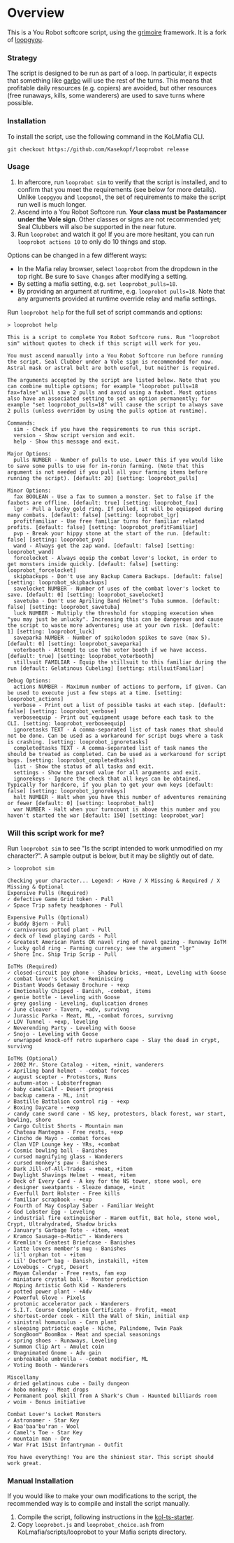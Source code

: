 # Overview

This is a You Robot softcore script, using the [grimoire](https://github.com/Kasekopf/grimoire) framework. It is a fork of [loopgyou](https://github.com/Kasekopf/loop-casual/tree/gyou).

### Strategy

The script is designed to be run as part of a loop. In particular, it expects that something like [garbo](https://github.com/Loathing-Associates-Scripting-Society/garbage-collector) will use the rest of the turns. This means that profitable daily resources (e.g. copiers) are avoided, but other resources (free runaways, kills, some wanderers) are used to save turns where possible.

### Installation

To install the script, use the following command in the KoLMafia CLI.

```
git checkout https://github.com/Kasekopf/looprobot release
```

### Usage

1. In aftercore, run `looprobot sim` to verify that the script is installed, and to confirm that you meet the requirements (see below for more details). Unlike `loopgyou` and `loopsmol`, the set of requirements to make the script run well is much longer.
2. Ascend into a You Robot Softcore run. **Your class must be Pastamancer under the Vole sign**. Other classes or signs are not recommended yet; Seal Clubbers will also be supported in the near future.
3. Run `looprobot` and watch it go! If you are more hesitant, you can run `looprobot actions 10` to only do 10 things and stop.

Options can be changed in a few different ways:

- In the Mafia relay browser, select `looprobot` from the dropdown in the top right. Be sure to `Save Changes` after modifying a setting.
- By setting a mafia setting, e.g. `set looprobot_pulls=18`.
- By providing an argument at runtime, e.g. `looprobot pulls=18`. Note that any arguments provided at runtime override relay and mafia settings.

Run `looprobot help` for the full set of script commands and options:

```
> looprobot help

This is a script to complete You Robot Softcore runs. Run "looprobot sim" without quotes to check if this script will work for you.

You must ascend manually into a You Robot Softcore run before running the script. Seal Clubber under a Vole sign is recommended for now. Astral mask or astral belt are both useful, but neither is required.

The arguments accepted by the script are listed below. Note that you can combine multiple options; for example "looprobot pulls=18 fax=false" will save 2 pulls and avoid using a faxbot. Most options also have an associated setting to set an option permanently; for example "set looprobot_pulls=18" will cause the script to always save 2 pulls (unless overriden by using the pulls option at runtime).

Commands:
  sim - Check if you have the requirements to run this script.
  version - Show script version and exit.
  help - Show this message and exit.

Major Options:
  pulls NUMBER - Number of pulls to use. Lower this if you would like to save some pulls to use for in-ronin farming. (Note that this argument is not needed if you pull all your farming items before running the script). [default: 20] [setting: looprobot_pulls]

Minor Options:
  fax BOOLEAN - Use a fax to summon a monster. Set to false if the faxbots are offline. [default: true] [setting: looprobot_fax]
  lgr - Pull a lucky gold ring. If pulled, it will be equipped during many combats. [default: false] [setting: looprobot_lgr]
  profitfamiliar - Use free familiar turns for familiar related profits. [default: false] [setting: looprobot_profitFamiliar]
  pvp - Break your hippy stone at the start of the run. [default: false] [setting: looprobot_pvp]
  wand - Always get the zap wand. [default: false] [setting: looprobot_wand]
  forcelocket - Always equip the combat lover's locket, in order to get monsters inside quickly. [default: false] [setting: looprobot_forcelocket]
  skipbackups - Don't use any Backup Camera Backups. [default: false] [setting: looprobot_skipbackups]
  savelocket NUMBER - Number of uses of the combat lover's locket to save. [default: 0] [setting: looprobot_savelocket]
  savetuba - Don't use Apriling Band Helmet's Tuba summon. [default: false] [setting: looprobot_savetuba]
  luck NUMBER - Multiply the threshold for stopping execution when "you may just be unlucky". Increasing this can be dangerous and cause the script to waste more adventures; use at your own risk. [default: 1] [setting: looprobot_luck]
  saveparka NUMBER - Number of spikolodon spikes to save (max 5). [default: 0] [setting: looprobot_saveparka]
  voterbooth - Attempt to use the voter booth if we have access. [default: true] [setting: looprobot_voterbooth]
  stillsuit FAMILIAR - Equip the stillsuit to this familiar during the run [default: Gelatinous Cubeling] [setting: stillsuitFamiliar]

Debug Options:
  actions NUMBER - Maximum number of actions to perform, if given. Can be used to execute just a few steps at a time. [setting: looprobot_actions]
  verbose - Print out a list of possible tasks at each step. [default: false] [setting: looprobot_verbose]
  verboseequip - Print out equipment usage before each task to the CLI. [setting: looprobot_verboseequip]
  ignoretasks TEXT - A comma-separated list of task names that should not be done. Can be used as a workaround for script bugs where a task is crashing. [setting: looprobot_ignoretasks]
  completedtasks TEXT - A comma-separated list of task names the should be treated as completed. Can be used as a workaround for script bugs. [setting: looprobot_completedtasks]
  list - Show the status of all tasks and exit.
  settings - Show the parsed value for all arguments and exit.
  ignorekeys - Ignore the check that all keys can be obtained. Typically for hardcore, if you plan to get your own keys [default: false] [setting: looprobot_ignorekeys]
  halt NUMBER - Halt when you have this number of adventures remaining or fewer [default: 0] [setting: looprobot_halt]
  war NUMBER - Halt when your turncount is above this number and you haven't started the war [default: 150] [setting: looprobot_war]
```

### Will this script work for me?

Run `looprobot sim` to see "Is the script intended to work unmodified on my character?". A sample output is below, but it may be slightly out of date.

```
> looprobot sim

Checking your character... Legend: ✓ Have / X Missing & Required / X Missing & Optional
Expensive Pulls (Required)
✓ defective Game Grid token - Pull
✓ Space Trip safety headphones - Pull

Expensive Pulls (Optional)
✓ Buddy Bjorn - Pull
✓ carnivorous potted plant - Pull
✓ deck of lewd playing cards - Pull
✓ Greatest American Pants OR navel ring of navel gazing - Runaway IoTM
✓ lucky gold ring - Farming currency; see the argument "lgr"
✓ Shore Inc. Ship Trip Scrip - Pull

IoTMs (Required)
✓ closed-circuit pay phone - Shadow bricks, +meat, Leveling with Goose
✓ combat lover's locket - Reminiscing
✓ Distant Woods Getaway Brochure - +exp
✓ Emotionally Chipped - Banish, -combat, items
✓ genie bottle - Leveling with Goose
✓ grey gosling - Leveling, duplication drones
✓ June cleaver - Tavern, +adv, survivng
✓ Jurassic Parka - Meat, ML, -combat forces, survivng
✓ LOV Tunnel - +exp, leveling
✓ Neverending Party - Leveling with Goose
✓ Snojo - Leveling with Goose
✓ unwrapped knock-off retro superhero cape - Slay the dead in crypt, survivng

IoTMs (Optional)
✓ 2002 Mr. Store Catalog - +item, +init, wanderers
✓ Apriling band helmet - -combat forces
✓ august scepter - Protestors, Nuns
✓ autumn-aton - Lobsterfrogman
✓ baby camelCalf - Desert progress
✓ backup camera - ML, init
✓ Bastille Battalion control rig - +exp
✓ Boxing Daycare - +exp
✓ candy cane sword cane - NS key, protestors, black forest, war start, bowling, shore
✓ Cargo Cultist Shorts - Mountain man
✓ Chateau Mantegna - Free rests, +exp
✓ Cincho de Mayo - -combat forces
✓ Clan VIP Lounge key - YRs, +combat
✓ Cosmic bowling ball - Banishes
✓ cursed magnifying glass - Wanderers
✓ cursed monkey's paw - Banishes
✓ Dark Jill-of-All-Trades - +meat, +item
✓ Daylight Shavings Helmet - +meat, +item
✓ Deck of Every Card - A key for the NS tower, stone wool, ore
✓ designer sweatpants - Sleaze damage, +init
✓ Everfull Dart Holster - Free kills
✓ familiar scrapbook - +exp
✓ Fourth of May Cosplay Saber - Familiar Weight
✓ God Lobster Egg - Leveling
✓ industrial fire extinguisher - Harem outfit, Bat hole, stone wool, Crypt, Ultrahydrated, Shadow bricks
✓ January's Garbage Tote - +item, +meat
✓ Kramco Sausage-o-Matic™ - Wanderers
✓ Kremlin's Greatest Briefcase - Banishes
✓ latte lovers member's mug - Banishes
✓ li'l orphan tot - +item
✓ Lil' Doctor™ bag - Banish, instakill, +item
✓ Lovebugs - Crypt, Desert
✓ Mayam Calendar - Free rests, fam exp
✓ miniature crystal ball - Monster prediction
✓ Moping Artistic Goth Kid - Wanderers
✓ potted power plant - +Adv
✓ Powerful Glove - Pixels
✓ protonic accelerator pack - Wanderers
✓ S.I.T. Course Completion Certificate - Profit, +meat
✓ shortest-order cook - Kill the Wall of Skin, initial exp
✓ sinistral homunculus - Carn plant
✓ sleeping patriotic eagle - Niche, Palindome, Twin Paak
✓ SongBoom™ BoomBox - Meat and special seasonings
✓ spring shoes - Runaways, Leveling
✓ Summon Clip Art - Amulet coin
✓ Unagnimated Gnome - Adv gain
✓ unbreakable umbrella - -combat modifier, ML
✓ Voting Booth - Wanderers

Miscellany
✓ dried gelatinous cube - Daily dungeon
✓ hobo monkey - Meat drops
✓ Permanent pool skill from A Shark's Chum - Haunted billiards room
✓ woim - Bonus initiative

Combat Lover's Locket Monsters
✓ Astronomer - Star Key
✓ Baa'baa'bu'ran - Wool
✓ Camel's Toe - Star Key
✓ mountain man - Ore
✓ War Frat 151st Infantryman - Outfit

You have everything! You are the shiniest star. This script should work great.
```

### Manual Installation

If you would like to make your own modifications to the script, the recommended way is to compile and install the script manually.

1. Compile the script, following instructions in the [kol-ts-starter](https://github.com/docrostov/kol-ts-starter).
2. Copy `looprobot.js` and `looprobot_choice.ash` from KoLmafia/scripts/looprobot to your Mafia scripts directory.
